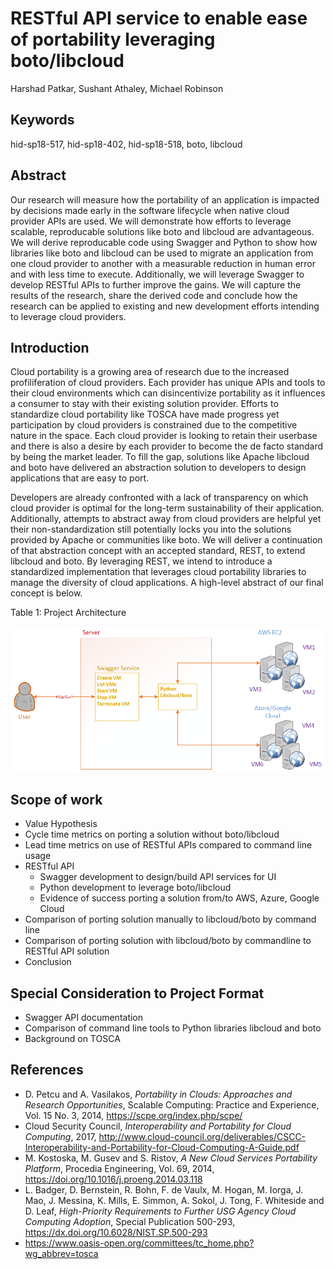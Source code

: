 # RESTful API service to enable ease of portability leveraging boto/libcloud

Harshad Patkar, Sushant Athaley, Michael Robinson

## Keywords

hid-sp18-517, hid-sp18-402, hid-sp18-518, boto, libcloud

## Abstract

Our research will measure how the portability of an application is impacted by decisions made early in the software lifecycle when native cloud provider APIs are used. We will demonstrate how efforts to leverage scalable, reproducable solutions like boto and libcloud are advantageous. We will derive reproducable code using Swagger and Python to show how libraries like boto and libcloud can be used to migrate an application from one cloud provider to another with a measurable reduction in human error and with less time to execute. Additionally, we will leverage Swagger to develop RESTful APIs to further improve the gains. We will capture the results of the research, share the derived code and conclude how the research can be applied to existing and new development efforts intending to leverage cloud providers.

## Introduction

Cloud portability is a growing area of research due to the increased profiliferation of cloud providers. Each provider has unique APIs and tools to their cloud environments which can disincentivize portability as it influences a consumer to stay with their existing solution provider. Efforts to standardize cloud portability like TOSCA have made progress yet participation by cloud providers is constrained due to the competitive nature in the space. Each cloud provider is looking to retain their userbase and there is also a desire by each provider to become the de facto standard by being the market leader. To fill the gap, solutions like Apache libcloud and boto have delivered an abstraction solution to developers to design applications that are easy to port.

Developers are already confronted with a lack of transparency on which cloud provider is optimal for the long-term sustainability of their application. Additionally, attempts to abstract away from cloud providers are helpful yet their non-standardization still potentially locks you into the solutions provided by Apache or communities like boto. We will deliver a continuation of that abstraction concept with an accepted standard, REST, to extend libcloud and boto. By leveraging REST, we intend to introduce a standardized implementation that leverages cloud portability libraries to manage the diversity of cloud applications. A high-level abstract of our final concept is below.

Table 1: Project Architecture

![Project Architecture](https://github.com/cloudmesh-community/hid-sp18-518/blob/master/project/images/proj_arch.png?raw=true)

## Scope of work
- Value Hypothesis
- Cycle time metrics on porting a solution without boto/libcloud
- Lead time metrics on use of RESTful APIs compared to command line usage
- RESTful API
  - Swagger development to design/build API services for UI
  - Python development to leverage boto/libcloud
  - Evidence of success porting a solution from/to AWS, Azure, Google Cloud
- Comparison of porting solution manually to libcloud/boto by command line
- Comparison of porting solution with libcloud/boto by commandline to RESTful API solution
- Conclusion

## Special Consideration to Project Format
- Swagger API documentation
- Comparison of command line tools to Python libraries libcloud and boto
- Background on TOSCA

## References
- D. Petcu and A. Vasilakos, *Portability in Clouds: Approaches and Research Opportunities*, Scalable Computing: Practice and Experience, Vol. 15 No. 3, 2014, https://scpe.org/index.php/scpe/
- Cloud Security Council, *Interoperability and Portability for Cloud
Computing*, 2017, http://www.cloud-council.org/deliverables/CSCC-Interoperability-and-Portability-for-Cloud-Computing-A-Guide.pdf
- M. Kostoska, M. Gusev and S. Ristov, *A New Cloud Services Portability Platform*, Procedia Engineering, Vol. 69, 2014, https://doi.org/10.1016/j.proeng.2014.03.118
- L. Badger, D. Bernstein, R. Bohn, F. de Vaulx, M. Hogan, M. Iorga, J. Mao, J. Messina, K. Mills, E. Simmon, A. Sokol, J. Tong, F. Whiteside and D. Leaf, *High-Priority Requirements to Further USG Agency Cloud Computing Adoption*, Special Publication 500-293, https://dx.doi.org/10.6028/NIST.SP.500-293
- https://www.oasis-open.org/committees/tc_home.php?wg_abbrev=tosca
